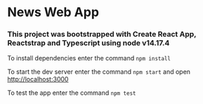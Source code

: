 # News Web App

### This project was bootstrapped with Create React App, Reactstrap and Typescript using node v14.17.4

 To install dependencies enter the command `npm install`

 To start the dev server enter the command `npm start` and open [http://localhost:3000](http://localhost:3000)

 To test the app enter the command `npm test`
